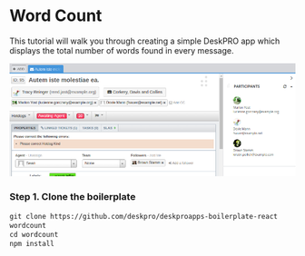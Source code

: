 Word Count
==========
This tutorial will walk you through creating a simple DeskPRO app which displays the total number of words found in every message.

![screenshot](/images/tutorials/basic-1.png)

### Step 1. Clone the boilerplate

```
git clone https://github.com/deskpro/deskproapps-boilerplate-react wordcount
cd wordcount
npm install
```
